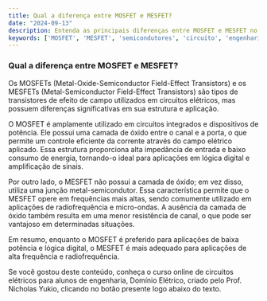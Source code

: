 ```yaml
---
title: Qual a diferença entre MOSFET e MESFET?
date: "2024-09-13"
description: Entenda as principais diferenças entre MOSFET e MESFET no contexto de semicondutores.
keywords: ['MOSFET', 'MESFET', 'semicondutores', 'circuito', 'engenharia']
---
```


### Qual a diferença entre MOSFET e MESFET?

Os MOSFETs (Metal-Oxide-Semiconductor Field-Effect Transistors) e os MESFETs (Metal-Semiconductor Field-Effect Transistors) são tipos de transistores de efeito de campo utilizados em circuitos elétricos, mas possuem diferenças significativas em sua estrutura e aplicação.

O MOSFET é amplamente utilizado em circuitos integrados e dispositivos de potência. Ele possui uma camada de óxido entre o canal e a porta, o que permite um controle eficiente da corrente através do campo elétrico aplicado. Essa estrutura proporciona alta impedância de entrada e baixo consumo de energia, tornando-o ideal para aplicações em lógica digital e amplificação de sinais.

Por outro lado, o MESFET não possui a camada de óxido; em vez disso, utiliza uma junção metal-semicondutor. Essa característica permite que o MESFET opere em frequências mais altas, sendo comumente utilizado em aplicações de radiofrequência e micro-ondas. A ausência da camada de óxido também resulta em uma menor resistência de canal, o que pode ser vantajoso em determinadas situações.

Em resumo, enquanto o MOSFET é preferido para aplicações de baixa potência e lógica digital, o MESFET é mais adequado para aplicações de alta frequência e radiofrequência.

Se você gostou deste conteúdo, conheça o curso online de circuitos elétricos para alunos de engenharia, Domínio Elétrico, criado pelo Prof. Nicholas Yukio, clicando no botão presente logo abaixo do texto.